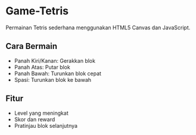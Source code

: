 # Game-Tetris

Permainan Tetris sederhana menggunakan HTML5 Canvas dan JavaScript.

## Cara Bermain
- Panah Kiri/Kanan: Gerakkan blok
- Panah Atas: Putar blok
- Panah Bawah: Turunkan blok cepat
- Spasi: Turunkan blok ke bawah

## Fitur
- Level yang meningkat
- Skor dan reward
- Pratinjau blok selanjutnya
